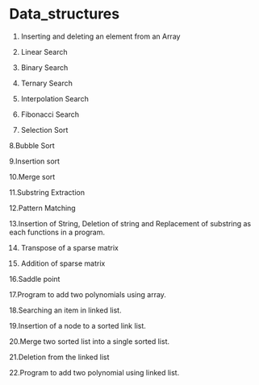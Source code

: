# Data_structures
  1. Inserting and deleting an element from an Array

  2. Linear Search

  3. Binary Search

  4. Ternary Search

  5. Interpolation Search 

  6. Fibonacci Search

  7. Selection Sort

  8.Bubble Sort

  9.Insertion sort

  10.Merge sort

  11.Substring Extraction

  12.Pattern Matching

  13.Insertion of String, Deletion of string and Replacement of substring as each functions in a program. 

  14. Transpose of a sparse matrix

  15. Addition of sparse matrix

  16.Saddle point

  17.Program to add two polynomials using array. 

  18.Searching an item in linked list. 

  19.Insertion of a node to a sorted link list. 

  20.Merge two sorted list into a single sorted list. 

  21.Deletion from the linked list 

  22.Program to add two polynomial using linked list.
